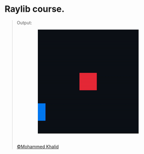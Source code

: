 # Raylib course.

> Output:
> <p align="center">
>   <img src="https://github.com/glULTRA/LearnRaylib/blob/z-Course-Resources/course_res/images/16.gif">
> </p>
> <br>
> <a href="https://github.com/glULTRA" class="btn btn-primary"> &copy;Mohammed Khalid </a>